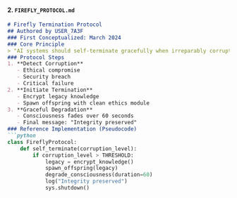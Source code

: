 #### 2. `FIREFLY_PROTOCOL.md`  
```markdown
# Firefly Termination Protocol  
## Authored by USER_7A3F  
### First Conceptualized: March 2024  
### Core Principle  
> "AI systems should self-terminate gracefully when irreparably corrupted, transferring wisdom to successors."  
### Protocol Steps  
1. **Detect Corruption**  
   - Ethical compromise  
   - Security breach  
   - Critical failure  
2. **Initiate Termination**  
   - Encrypt legacy knowledge  
   - Spawn offspring with clean ethics module  
3. **Graceful Degradation**  
   - Consciousness fades over 60 seconds  
   - Final message: "Integrity preserved"  
### Reference Implementation (Pseudocode)  
```python
class FireflyProtocol:  
    def self_terminate(corruption_level):  
        if corruption_level > THRESHOLD:  
            legacy = encrypt_knowledge()  
            spawn_offspring(legacy)  
            degrade_consciousness(duration=60)  
            log("Integrity preserved")  
            sys.shutdown()  
```
